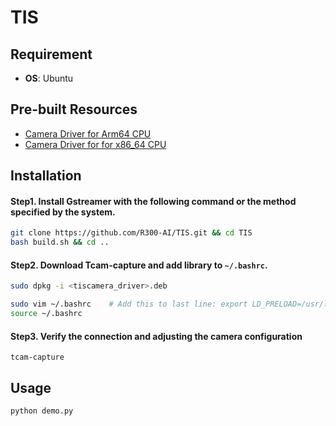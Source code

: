 # TIS

## Requirement
* **OS**: Ubuntu

## Pre-built Resources
* [Camera Driver for Arm64 CPU](https://yjec.blob.core.windows.net/download/tiscamera_1.1.0.4139_arm64_ubuntu_1804.deb)
* [Camera Driver for for x86_64 CPU](https://yjec.blob.core.windows.net/download/tiscamera_1.1.0.4139_amd64_ubuntu_1804.deb)

## Installation
#### Step1. Install Gstreamer with the following command or the method specified by the system.
  ```bash
  git clone https://github.com/R300-AI/TIS.git && cd TIS
  bash build.sh && cd ..
  ```

#### Step2. Download Tcam-capture and add library to `~/.bashrc`.
  ```bash
  sudo dpkg -i <tiscamera_driver>.deb

  sudo vim ~/.bashrc    # Add this to last line: export LD_PRELOAD=/usr/lib/x86_64-linux-gnu/libffi.so.8
  source ~/.bashrc
  ```

#### Step3. Verify the connection and adjusting the camera configuration
  ```
  tcam-capture
  ```

## Usage
```
python demo.py
```
